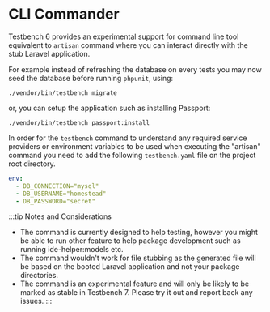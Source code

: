 # CLI Commander

Testbench 6 provides an experimental support for command line tool equivalent to `artisan` command where you can interact directly with the stub Laravel application. 

For example instead of refreshing the database on every tests you may now seed the database before running `phpunit`, using:

```
./vendor/bin/testbench migrate
```

or, you can setup the application such as installing Passport:

```
./vendor/bin/testbench passport:install
```

In order for the `testbench` command to understand any required service providers or environment variables to be used when executing the "artisan" command you need to add the following `testbench.yaml` file on the project root directory.

```yaml
env:
  - DB_CONNECTION="mysql"
  - DB_USERNAME="homestead"
  - DB_PASSWORD="secret"
```

:::tip Notes and Considerations

* The command is currently designed to help testing, however you might be able to run other feature to help package development such as running ide-helper:models etc.
* The command wouldn't work for file stubbing as the generated file will be based on the booted Laravel application and not your package directories.
* The command is an experimental feature and will only be likely to be marked as stable in Testbench 7. Please try it out and report back any issues.
:::
